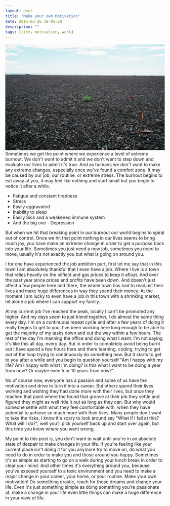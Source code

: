 ```yaml
---
layout: post
title: "Make your own Motivation"
date: 2015-05-26 18-05-20
description: ""
tags: [life, motivation, work]
---
```


<img src="/img/ground-stones-pebbles.jpg">
Sometimes we get the point where we experience a level of extreme burnout. We don't want to admit it and we don't want to step down and evaluate our lives to admit it's true. And as humans we don't want to make any extreme changes, especially once we've found a comfort zone. It may be caused by our job, our routine, or extreme stress. The burnout begins to eat away at you, it may feel like nothing and start small but you begin to notice it after a while.

* Fatigue and constant tiredness
* Stress
* Easily aggravated
* Inability to sleep
* Easily Sick and a weakened immune system
* And the big one - Depression

But when we hit that breaking point in our burnout our world begins to spiral out of control. Once we hit that point nothing in our lives seems to bring much joy, you have make an extreme change in order to get a purpose back into your life. Sometimes you just need a new job, sometimes you need to move, usually it's not exactly you but what is going on around you.

I for one have experienced the job ambition part, first let me say that in this town I am absolutely thankful that I even have a job. Where I live is a town that relies heavily on the oilfield and gas prices to keep it afloat. And over the past year since prices and profits have been down. And doesn't just affect a few people here and there, the whole town has had to readjust their lives and make huge differences in way they spend their money. At the moment I am lucky to even have a job in this town with a shrinking market, let alone a job where I can support my family.

At my current job I've reached the peak, locally I can't be promoted any higher. And my days seem to just blend together, I do almost the same thing every day. I'm on a continuous repeat cycle and after a few years of doing it really begins to get to you. I've been working here long enough to be able to get the majority of my tasks down and out the way within a few hours. The rest of the day I'm manning the office and doing what I want. I'm not saying it's like this all day, every day. But in order to completely avoid being burnt out I have spend a few hours here and there learning, coding, trying to get out of the loop trying to continuously do something new. But it starts to get to you after a while and you begin to question yourself "Am I happy with my life? Am I happy with what I'm doing? Is this what I want to be doing a year from now? Or maybe even 5 or 10 years from now?".

No of course now, everyone has a passion and some of us have the motivation and drive to turn it into a career. But others spend their lives working and wishing they had done more with their lives, but once they reached that point where the found that groove at their job they settle and figured they might as well ride it out as long as they can. But why would someone settle with what they feel comfortable with, when they have potential to achieve so much more with their lives. Many people don't want to take the risks, I know it's scary to look around say "What if I fail at this? What will I do?", well you'll pick yourself back up and start over again, but this time you know where you went wrong.

My point to this post is, you don't want to wait until you're in an absolute state of despair to make changes in your life. If you're feeling like your current place isn't doing it for you anymore try to move on, do what you need to do in order to make you and those around you happy. Sometimes it's as simple as starting to go on a walk during your lunch break in order to clear your mind. And other times it's everything around you, because you've exposed yourself to a toxic environment and you need to make a major change in your career, your home, or your routine. Make your own motivation! Do something drastic, reach for those dreams and change your life. Even it's just something simple as doing something you're passionate at, make a change in your life even little things can make a huge difference in your view of life.

